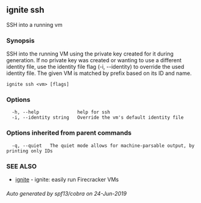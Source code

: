 ## ignite ssh

SSH into a running vm

### Synopsis


SSH into the running VM using the private key created for it during generation.
If no private key was created or wanting to use a different identity file,
use the identity file flag (-i, --identity) to override the used identity file.
The given VM is matched by prefix based on its ID and name.


```
ignite ssh <vm> [flags]
```

### Options

```
  -h, --help              help for ssh
  -i, --identity string   Override the vm's default identity file
```

### Options inherited from parent commands

```
  -q, --quiet   The quiet mode allows for machine-parsable output, by printing only IDs
```

### SEE ALSO

* [ignite](ignite.md)	 - ignite: easily run Firecracker VMs

###### Auto generated by spf13/cobra on 24-Jun-2019
